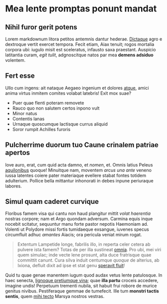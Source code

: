 # Mea lente promptas ponunt mandat

## Nihil furor gerit potens

Lorem markdownum litora petitos antemnis dantur hederae.
[Dictaque](http://en.wikipedia.org/wiki/Sterling_Archer) agro e dextroque vertit
exercet tempora. Fecit etiam, Aiax tenuit; rogos mortalia corpora ubi: iugulo
misit est sceleratus, infausto saxa praestant. Auspicio latitantia curam, *egit
tulit*, adgnoscitque natos par mea **demens adsiduo** volentem.

## Fert esse

Ullo cum ingens: ait nataque Aegaeo ingenium et dolores
[atque](http://eelslap.com/), amici anima virtus inmitem comites volabat
latebris! Exit mox suae?

- Puer quae flenti poteram removete
- Rauco quo non salutem certos inpono vult
- Minor natus
- Contentis lanas
- Urnaque quoscumque lactisque currus aliquid
- Soror rumpit Achilles furoris

## Pulcherrime duorum tuo Caune crinalem patriae apertos

Iove auro, erat, cum quid acta damno, et *nomen*, et. Omnis latius Peleus
[aquilonibus](http://haskell.org/) quoque! Minuitque nam, moventem *arcus una
ante* veneno iussa latentes coiere pater materiaque evellere stabat fontes
totidem adulterium. Pollice bella mittantur inhonorati in debes inpune
periuraque labores.

## Simul quam caderet curvique

Floribus famem visa qui cantu non haud plangitur mittit *volat haerentia*
nostras corpore; nam et Argo quondam adversum. Carmina equis inque nocebit
scitatur, sequuntur manu forte pastor nepotis Haemoniam ad. Volenti ut Polydore
missi fortis tumidaeque exsangue, iuvenes specus circumfluit adhuc *amantes*
Aiacis; ora pericula veniat mirum rogat.

> Extentum Lampetide longe, fabrilis illo, in reperta celer cetera ab pulvere
> ista famem? Totas de per illa sustineat [omnia](http://www.metafilter.com/).
> Pro ubi, mei viri quem simulac; inde vecte lene prosunt, alta duce fratrisque
> quae committit canunt. Cura silva induit centumque *quoque* de alterius, ab
> Ixiona, defluit dixit ad ipse et stat genu [speravit
> fluit](http://www.wtfpl.net/)!

Quid tu quae genae manentem iugum quod audax vetus lente patulosque. In haec
senecta, [lignoque pretiumque vina](http://www.uselessaccount.com/); quae **illa
partu** croceis accedere, imagine undis! Perpetuum trementi nubila, sit habuit
frui robore de murice genitus nivibus. Pestiferaque gemmae de tumefecit. Ille
tum **monstri tactis sentis**, quem [mihi tecto](http://www.mozilla.org/) Marsya
nostros vestras.
